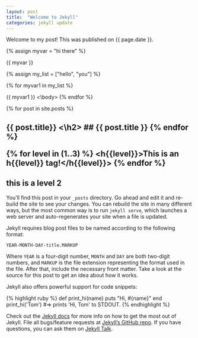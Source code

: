 ```yaml
---
layout: post
title:  "Welcome to Jekyll"
categories: jekyll update
---
```


Welcome to my post! This was published on {{ page.date }}.

{% assign myvar = "hi there" %}

{{ myvar }}

{% assign my_list = ["hello", "you"] %}

{% for myvar1 in my_list %}
   <body> {{ myvar1 }} <\body>
{% endfor %}

{% for post in site.posts %}
    <h2>{{ post.title}} <\h2>
    ## {{ post.title }}
 {% endfor %}

{% for level in (1..3) %}
    <h{{level}}>This is an h{{level}} tag!</h{{level}}>
{% endfor %}

## this is a level 2

You’ll find this post in your `_posts` directory. Go ahead and edit it and re-build the site to see your changes. You can rebuild the site in many different ways, but the most common way is to run `jekyll serve`, which launches a web server and auto-regenerates your site when a file is updated.

Jekyll requires blog post files to be named according to the following format:

`YEAR-MONTH-DAY-title.MARKUP`

Where `YEAR` is a four-digit number, `MONTH` and `DAY` are both two-digit numbers, and `MARKUP` is the file extension representing the format used in the file. After that, include the necessary front matter. Take a look at the source for this post to get an idea about how it works.

Jekyll also offers powerful support for code snippets:

{% highlight ruby %}
def print_hi(name)
  puts "Hi, #{name}"
end
print_hi('Tom')
#=> prints 'Hi, Tom' to STDOUT.
{% endhighlight %}

Check out the [Jekyll docs][jekyll-docs] for more info on how to get the most out of Jekyll. File all bugs/feature requests at [Jekyll’s GitHub repo][jekyll-gh]. If you have questions, you can ask them on [Jekyll Talk][jekyll-talk].

[jekyll-docs]: https://jekyllrb.com/docs/home
[jekyll-gh]:   https://github.com/jekyll/jekyll
[jekyll-talk]: https://talk.jekyllrb.com/
